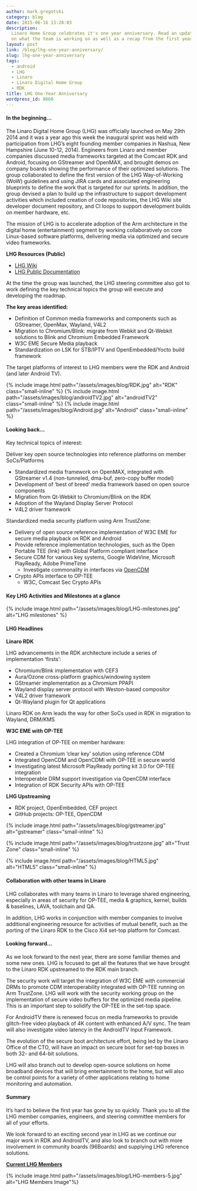 ```yaml
---
author: mark.gregotski
category: blog
date: 2015-06-16 13:28:03
description:
  Linaro Home Group celebrates it's one year anniversary. Read an update
  on what the team is working on as well as a recap from the first year.
layout: post
link: /blog/lhg-one-year-anniversary/
slug: lhg-one-year-anniversary
tags:
  - android
  - LHG
  - Linaro
  - Linaro Digital Home Group
  - RDK
title: LHG One-Year Anniversary
wordpress_id: 8668
---
```


#### **In the beginning...**

The Linaro Digital Home Group (LHG) was officially launched on May 29th 2014 and it was a year ago this week the inaugural sprint was held with participation from LHG’s eight founding member companies in Nashua, New Hampshire (June 10-12, 2014). Engineers from Linaro and member companies discussed media frameworks targeted at the Comcast RDK and Android, focusing on GStreamer and OpenMAX, and brought demos on company boards showing the performance of their optimized solutions. The group collaborated to define the first version of the LHG Way-of-Working (WoW) guidelines and using JIRA cards and associated engineering blueprints to define the work that is targeted for our sprints. In addition, the group devised a plan to build up the infrastructure to support development activities which included creation of code repositories, the LHG Wiki site developer document repository, and CI loops to support development builds on member hardware, etc.

The mission of LHG is to accelerate adoption of the Arm architecture in the digital home (entertainment) segment by working collaboratively on core Linux-based software platforms, delivering media via optimized and secure video frameworks.

**LHG Resources (Public)**

- [LHG Wiki](https://wiki-archive.linaro.org/LHG)
- [LHG Public Documentation](https://wiki-archive.linaro.org/LHG/LHGPublicDocuments)

At the time the group was launched, the LHG steering committee also got to work defining the key technical topics the group will execute and developing the roadmap.

**The key areas identified:**

- Definition of Common media frameworks and components such as GStreamer, OpenMax, Wayland, V4L2
- Migration to Chromium/Blink: migrate from Webkit and Qt-Webkit solutions to Blink and Chromium Embedded Framework
- W3C EME Secure Media playback
- Standardization on LSK for STB/IPTV and OpenEmbedded/Yocto build framework

The target platforms of interest to LHG members were the RDK and Android (and later Android TV).

{% include image.html path="/assets/images/blog/RDK.jpg" alt="RDK" class="small-inline" %}
{% include image.html path="/assets/images/blog/androidTV2.jpg" alt="androidTV2" class="small-inline" %}
{% include image.html path="/assets/images/blog/Android.jpg" alt="Android" class="small-inline" %}

#### **Looking back…**

Key technical topics of interest:

Deliver key open source technologies into reference platforms on member SoCs/Platforms

- Standardized media framework on OpenMAX, integrated with GStreamer v1.4 (non-tunneled, dma-buf, zero-copy buffer model)
- Development of ‘best of breed’ media framework based on open source components
- Migration from Qt-Webkit to Chromium/Blink on the RDK
- Adoption of the Wayland Display Server Protocol
- V4L2 driver framework

Standardized media security platform using Arm TrustZone:

- Delivery of open source reference implementation of W3C EME for secure media playback on RDK and Android
- Provide reference implementation technologies, such as the Open Portable TEE (link) with Global Platform compliant interface
- Secure CDM for various key systems, Google WideVine, Microsoft PlayReady, Adobe PrimeTime
  - Investigate commonality in interfaces via [OpenCDM](https://github.com/fraunhoferfokus/open-content-decryption-module)
- Crypto APIs interface to OP-TEE
  - W3C, Comcast Sec Crypto APIs

#### Key LHG Activities and Milestones at a glance

{% include image.html path="/assets/images/blog/LHG-milestones.jpg" alt="LHG milestones" %}

#### LHG Headlines

**Linaro RDK**

LHG advancements in the RDK architecture include a series of implementation ‘firsts’:

- Chromium/Blink implementation with CEF3
- Aura/Ozone cross-platform graphics/windowing system
- GStreamer implementation as a Chromium PPAPI
- Wayland display server protocol with Weston-based compositor
- V4L2 driver framework
- Qt-Wayland plugin for Qt applications

Linaro RDK on Arm leads the way for other SoCs used in RDK in migration to Wayland, DRM/KMS

**W3C EME with OP-TEE**

LHG integration of OP-TEE on member hardware:

- Created a Chromium ‘clear key’ solution using reference CDM
- Integrated OpenCDM and OpenCDMi with OP-TEE in secure world
- Investigating latest Microsoft PlayReady porting kit 3.0 for OP-TEE integration
- Interoperable DRM support investigation via OpenCDM interface
- Integration of RDK Security APIs with OP-TEE

**LHG Upstreaming**

- RDK project, OpenEmbedded, CEF project
- GitHub projects: OP-TEE, OpenCDM

{% include image.html path="/assets/images/blog/gstreamer.jpg" alt="gstreamer" class="small-inline" %}

{% include image.html path="/assets/images/blog/trustzone.jpg" alt="Trust Zone" class="small-inline" %}

{% include image.html path="/assets/images/blog/HTML5.jpg" alt="HTML5" class="small-inline" %}

#### Collaboration with other teams in Linaro

LHG collaborates with many teams in Linaro to leverage shared engineering, especially in areas of security for OP-TEE, media & graphics, kernel, builds & baselines, LAVA, toolchain and QA.

In addition, LHG works in conjunction with member companies to involve additional engineering resource for activities of mutual benefit, such as the porting of the Linaro RDK to the Cisco Xi4 set-top platform for Comcast.

#### Looking forward...

As we look forward to the next year, there are some familiar themes and some new ones. LHG is focused to get all the features that we have brought to the Linaro RDK upstreamed to the RDK main branch.

The security work will target the integration of W3C EME with commercial DRMs to promote CDM interoperability integrated with OP-TEE running on Arm TrustZone. LHG will work with the security working group on the implementation of secure video buffers for the optimized media pipeline. This is an important step to solidify the OP-TEE in the set-top space.

For AndroidTV there is renewed focus on media frameworks to provide glitch-free video playback of 4K content with enhanced A/V sync. The team will also investigate video latency in the AndroidTV Input Framework.

The evolution of the secure boot architecture effort, being led by the Linaro Office of the CTO, will have an impact on secure boot for set-top boxes in both 32- and 64-bit solutions.

LHG will also branch out to develop open-source solutions on home broadband devices that will bring entertainment to the home, but will also be control points for a variety of other applications relating to home monitoring and automation.

#### **Summary**

It’s hard to believe the first year has gone by so quickly. Thank you to all the LHG member companies, engineers, and steering committee members for all of your efforts.

We look forward to an exciting second year in LHG as we continue our major work in RDK and AndroidTV, and also look to branch out with more involvement in community boards (96Boards) and supplying LHG reference solutions.

**[Current LHG Members](/membership/)**

{% include image.html path="/assets/images/blog/LHG-members-5.jpg" alt="LHG Members Image"%}
